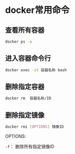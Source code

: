 # docker常用命令

## 查看所有容器

```bash
docker ps -a
```

## 进入容器命令行

```bash
docker exec -it 容器名称 bash
```

## 删除指定容器

```bash
docker rm  容器名称/ID
```

## 删除指定镜像

```bash
docker rmi [OPTIONS] 镜像ID
```

OPTIONS:

  `-f`： 删除所有指定镜像ID

